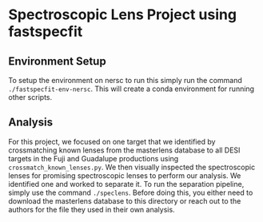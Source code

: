 # Spectroscopic Lens Project using fastspecfit

## Environment Setup
To setup the environment on nersc to run this simply run the command `./fastspecfit-env-nersc`. This will create a conda environment for running other scripts.

## Analysis
For this project, we focused on one target that we identified by crossmatching known lenses from the masterlens database to all DESI targets in the Fuji and Guadalupe productions using `crossmatch_known_lenses.py`. We then visually inspected the spectroscopic lenses for promising spectroscopic lenses to perform our analysis. We identified one and worked to separate it. To run the separation pipeline, simply use the command `./speclens`. Before doing this, you either need to download the masterlens database to this directory or reach out to the authors for the file they used in their own analysis.